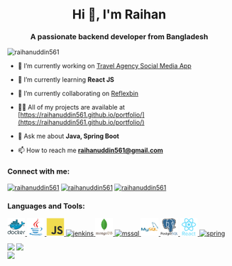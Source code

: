<h1 align="center">Hi 👋, I'm Raihan</h1>
<h3 align="center">A passionate backend developer from Bangladesh</h3>

<p align="left"> <img src="https://komarev.com/ghpvc/?username=raihanuddin561&label=Profile%20views&color=0e75b6&style=flat" alt="raihanuddin561" /> </p>

<!--<p align="left"> <a href="https://github.com/ryo-ma/github-profile-trophy"><img src="https://github-profile-trophy.vercel.app/?username=raihanuddin561" alt="raihanuddin561" /></a> </p>-->

- 🔭 I’m currently working on [Travel Agency Social Media App](https://github.com/raihanuddin561/travel-agency-social-media-app)

- 🌱 I’m currently learning **React JS**

- 👯 I’m currently collaborating on [Reflexbin](https://github.com/touhidion/reflexbin)

- 👨‍💻 All of my projects are available at [https://raihanuddin561.github.io/portfolio/](https://raihanuddin561.github.io/portfolio/)

- 💬 Ask me about **Java, Spring Boot**

- 📫 How to reach me **raihanuddin561@gmail.com**

<h3 align="left">Connect with me:</h3>
<p align="left">
<a href="https://linkedin.com/in/raihanuddin561" target="blank"><img align="center" src="https://raw.githubusercontent.com/rahuldkjain/github-profile-readme-generator/master/src/images/icons/Social/linked-in-alt.svg" alt="raihanuddin561" height="30" width="40" /></a>
<a href="https://www.leetcode.com/raihanuddin561" target="blank"><img align="center" src="https://raw.githubusercontent.com/rahuldkjain/github-profile-readme-generator/master/src/images/icons/Social/leet-code.svg" alt="raihanuddin561" height="30" width="40" /></a>
<a href="https://twitter.com/raihanuddin561" target="blank"><img align="center" src="https://raw.githubusercontent.com/rahuldkjain/github-profile-readme-generator/master/src/images/icons/Social/twitter.svg" alt="raihanuddin561" height="30" width="40" /></a>
</p>

<h3 align="left">Languages and Tools:</h3>
<p align="left"> <a href="https://www.docker.com/" target="_blank" rel="noreferrer"> <img src="https://raw.githubusercontent.com/devicons/devicon/master/icons/docker/docker-original-wordmark.svg" alt="docker" width="40" height="40"/> </a> <a href="https://www.java.com" target="_blank" rel="noreferrer"> <img src="https://raw.githubusercontent.com/devicons/devicon/master/icons/java/java-original.svg" alt="java" width="40" height="40"/> </a><a href="https://developer.mozilla.org/en-US/docs/Web/JavaScript" target="_blank" rel="noreferrer"> <img src="https://raw.githubusercontent.com/devicons/devicon/master/icons/javascript/javascript-original.svg" alt="javascript" width="40" height="40"/> </a> <a href="https://www.jenkins.io" target="_blank" rel="noreferrer"> <img src="https://www.vectorlogo.zone/logos/jenkins/jenkins-icon.svg" alt="jenkins" width="40" height="40"/> </a> <a href="https://www.mongodb.com/" target="_blank" rel="noreferrer"> <img src="https://raw.githubusercontent.com/devicons/devicon/master/icons/mongodb/mongodb-original-wordmark.svg" alt="mongodb" width="40" height="40"/> </a> <a href="https://www.microsoft.com/en-us/sql-server" target="_blank" rel="noreferrer"> <img src="https://www.svgrepo.com/show/303229/microsoft-sql-server-logo.svg" alt="mssql" width="40" height="40"/> </a> <a href="https://www.mysql.com/" target="_blank" rel="noreferrer"> <img src="https://raw.githubusercontent.com/devicons/devicon/master/icons/mysql/mysql-original-wordmark.svg" alt="mysql" width="40" height="40"/> </a> <a href="https://www.postgresql.org" target="_blank" rel="noreferrer"> <img src="https://raw.githubusercontent.com/devicons/devicon/master/icons/postgresql/postgresql-original-wordmark.svg" alt="postgresql" width="40" height="40"/> </a> <a href="https://reactjs.org/" target="_blank" rel="noreferrer"> <img src="https://raw.githubusercontent.com/devicons/devicon/master/icons/react/react-original-wordmark.svg" alt="react" width="40" height="40"/> </a> <a href="https://spring.io/" target="_blank" rel="noreferrer"> <img src="https://www.vectorlogo.zone/logos/springio/springio-icon.svg" alt="spring" width="40" height="40"/> </a> </p>
<p align="left">
  <img width="48%" src="https://github-readme-stats.vercel.app/api?username=raihanuddin561&show_icons=true&theme=tokyonight&rank_icon=github" />
  <img width="48%" src="https://streak-stats.demolab.com/?user=raihanuddin561" /><br/>
  <img width="48%" src="https://github-readme-stats.vercel.app/api/top-langs?username=raihanuddin561&layout=pie&langs_count=8"/>
</p>


<!--### Hello everyone! Welcome to my GIT profile 👋
this part is copy from readme generator
<p><img align="left" src="https://github-readme-stats.vercel.app/api/top-langs?username=raihanuddin561&show_icons=true&locale=en&layout=compact" alt="raihanuddin561" /></p>

<p>&nbsp;<img align="center" src="https://github-readme-stats.vercel.app/api?username=raihanuddin561&show_icons=true&locale=en" alt="raihanuddin561" /></p>

<p><img align="center" src="https://github-readme-streak-stats.herokuapp.com/?user=raihanuddin561&" alt="raihanuddin561" /></p>
-->
<!--
[![GitHub Streak](https://streak-stats.demolab.com/?user=DenverCoder1&theme=dark)](https://git.io/streak-stats)
**raihanuddin561/raihanuddin561** is a ✨ _special_ ✨ repository because its `README.md` (this file) appears on your GitHub profile.

Here are some ideas to get you started:

- 🔭 I’m currently working on ...
- 🌱 I’m currently learning ...
- 👯 I’m looking to collaborate on ...
- 🤔 I’m looking for help with ...
- 💬 Ask me about ...
- 📫 How to reach me: ...
- 😄 Pronouns: ...
- ⚡ Fun fact: ...
-->

